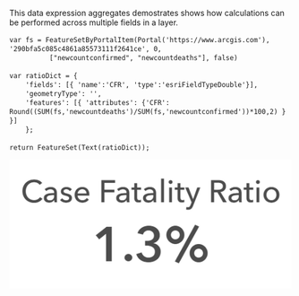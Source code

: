 This data expression aggregates demostrates shows how calculations can be performed across multiple fields in a layer. 

```
var fs = FeatureSetByPortalItem(Portal('https://www.arcgis.com'), '290bfa5c085c4861a85573111f2641ce', 0, 
          ["newcountconfirmed", "newcountdeaths"], false)
          
var ratioDict = { 
    'fields': [{ 'name':'CFR', 'type':'esriFieldTypeDouble'}], 
    'geometryType': '', 
    'features': [{ 'attributes': {'CFR': Round((SUM(fs,'newcountdeaths')/SUM(fs,'newcountconfirmed'))*100,2) } }] 
    }; 

return FeatureSet(Text(ratioDict)); 
```

![Indicator](/dashboard_data/images/CalculationAcrossColumns.png)

